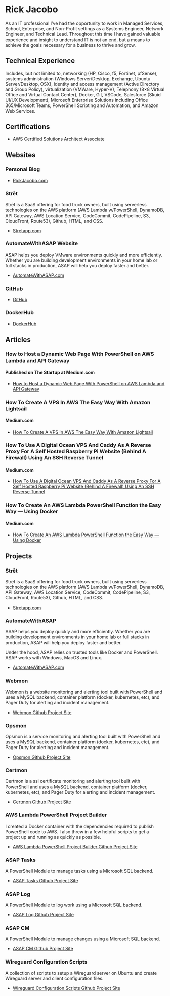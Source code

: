 # Rick Jacobo
As an IT professional I’ve had the opportunity to work in Managed Services, School, Enterprise, and Non-Profit settings as a Systems Engineer, Network Engineer, and Technical Lead. Throughout this time I have gained valuable experience and insight to understand IT is not an end, but a means to achieve the goals necessary for a business to thrive and grow.

## Technical Experience
Includes, but not limited to, networking (HP, Cisco, f5, Fortinet, pfSense), systems administration (Windows Server/Desktop, Exchange, Ubuntu Server/Desktop, OSX), identity and access management (Active Directory and Group Policy), virtualization (VMWare, Hyper-V), Telephony (8×8 Virtual Office and Virtual Contact Center), Docker, Git, VSCode, Salesforce (Skuid UI/UX Development), Microsoft Enterprise Solutions including Office 365/Microsoft Teams, PowerShell Scripting and Automation, and Amazon Web Services.

## Certifications
* AWS Certified Solutions Architect Associate

## Websites
### Personal Blog 
* [RickJacobo.com](https://rickjacobo.com)

### Strēt
Strēt is a SaaS offering for food truck owners, built using serverless technologies on the AWS platform (AWS Lambda w/PowerShell, DynamoDB, API Gateway, AWS Location Service, CodeCommit, CodePipeline, S3, CloudFront, Route53), Github, HTML, and CSS.
* [Stretapp.com](https://stretapp.com)

### AutomateWithASAP Website
ASAP helps you deploy VMware environments quickly and more efficiently. Whether you are building development environments in your home lab or full stacks in production, ASAP will help you deploy faster and better.
* [AutomateWithASAP.com](https://automatewithasap.com)

### GitHub
* [GitHub](https://github.com/rickjacobo)

### DockerHub
* [DockerHub](https://hub.docker.com/u/rickjacobo)

## Articles
### How to Host a Dynamic Web Page With PowerShell on AWS Lambda and API Gateway
#### Published on The Startup at Medium.com
* [How to Host a Dynamic Web Page With PowerShell on AWS Lambda and API Gateway](https://medium.com/swlh/how-to-host-a-dynamic-web-page-with-powershell-on-aws-lambda-and-api-gateway-9ffe8329d967)

### How To Create A VPS In AWS The Easy Way With Amazon Lightsail
####  Medium.com
* [How To Create A VPS In AWS The Easy Way With Amazon Lightsail](https://rickjacobo.medium.com/how-to-create-a-vps-in-aws-the-easy-way-with-amazon-lightsail-8c922f2bfe8d)

### How To Use A Digital Ocean VPS And Caddy As A Reverse Proxy For A Self Hosted Raspberry Pi Website (Behind A Firewall) Using An SSH Reverse Tunnel
####  Medium.com
* [How To Use A Digital Ocean VPS And Caddy As A Reverse Proxy For A Self Hosted Raspberry Pi Website (Behind A Firewall) Using An SSH Reverse Tunnel](https://rickjacobo.medium.com/how-to-use-a-digital-ocean-vps-and-caddy-as-a-reverse-proxy-for-a-self-hosted-raspberry-pi-website-d4377008397c)

### How To Create An AWS Lambda PowerShell Function the Easy Way — Using Docker
####  Medium.com
* [How To Create An AWS Lambda PowerShell Function the Easy Way — Using Docker](https://rickjacobo.medium.com/how-to-create-an-aws-lambda-powershell-application-the-easy-way-using-docker-9e88c2505860)

## Projects

### Strēt
Strēt is a SaaS offering for food truck owners, built using serverless technologies on the AWS platform (AWS Lambda w/PowerShell, DynamoDB, API Gateway, AWS Location Service, CodeCommit, CodePipeline, S3, CloudFront, Route53), Github, HTML, and CSS. 
* [Stretapp.com](https://stretapp.com)

### AutomateWithASAP
ASAP helps you deploy quickly and more efficiently. Whether you are building development environments in your home lab or full stacks in production, ASAP will help you deploy faster and better.

Under the hood, ASAP relies on trusted tools like Docker and PowerShell.
ASAP works with Windows, MacOS and Linux.
* [AutomateWithASAP.com](https://automatewithasap.com)

### Webmon
Webmon is a website monitoring and alerting tool built with PowerShell and uses a MySQL backend, container platform (docker, kubernetes, etc), and Pager Duty for alerting and incident management.
* [Webmon Github Project Site](https://github.com/rickjacobo/webmon)

### Opsmon
Opsmon is a service monitoring and alerting tool built with PowerShell and uses a MySQL backend, container platform (docker, kubernetes, etc), and Pager Duty for alerting and incident management.
* [Opsmon Github Project Site](https://github.com/rickjacobo/opsmon)

### Certmon
Certmon is a ssl certificate monitoring and alerting tool built with PowerShell and uses a MySQL backend, container platform (docker, kubernetes, etc), and Pager Duty for alerting and incident management.
* [Certmon Github Project Site](https://github.com/rickjacobo/certmon)

### AWS Lambda PowerShell Project Builder
 I created a Docker container with the dependencies required to publish PowerShell code to AWS. I also threw in a few helpful scripts to get a project up and running as quickly as possible.
* [AWS Lambda PowerShell Project Builder Github Project Site](https://github.com/rickjacobo/aws-lambda-powershell-project-builder)

### ASAP Tasks
A PowerShell Module to manage tasks using a Microsoft SQL backend.
* [ASAP Tasks Github Project Site](https://github.com/rickjacobo/asap-tasks)

### ASAP Log
A PowerShell Module to log work using a Microsoft SQL backend.
* [ASAP Log Github Project Site](https://github.com/rickjacobo/asap-log)

### ASAP CM
A PowerShell Module to manage changes using a Microsoft SQL backend.
* [ASAP CM Github Project Site](https://github.com/rickjacobo/asap-cm)

### Wireguard Configuration Scripts
A collection of scripts to setup a Wireguard server on Ubuntu and create Wireguard server and client configuration files.
* [Wireguard Configuration Scripts Github Project Site](https://github.com/rickjacobo/wireguard)


